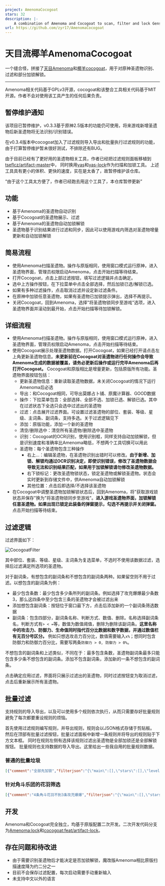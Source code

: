 ```yaml
---
project: AmenomaCocogoat
stars: 32
description: |-
    A combination of Amenoma and Cocogoat to scan, filter and lock Genshin artifacts
url: https://github.com/zyr17/AmenomaCocogoat
---
```


# 天目流椰羊AmenomaCocogoat

一个缝合怪，拼接了[天目Amenoma](https://github.com/daydreaming666/Amenoma)和[椰羊cocogoat](https://github.com/YuehaiTeam/cocogoat-client)，用于对原神圣遗物识别、过滤和部分加锁解锁。

---

Amenoma相关代码基于GPLv3开源，cocogoat和该整合工具相关代码基于MIT开源。作者不会对使用该工具产生的任何后果负责。

## 暂停维护通知

该项目已暂停维护，v0.3.3基于原神2.5版本的功能仍可使用，将来游戏新增圣遗物后新圣遗物将无法识别/识别错误。

在v0.3.4版本中cocogoat加入了过滤规则导入导出和批量执行过滤规则的功能，由于打算暂停维护暂未很好测试，不排除还有BUG。

由于目前已经有了更好用的圣遗物相关工具，作者已经把过滤规则面板移植到
[tseflcz/artifact-master](https://github.com/tseflcz/artifacts-master)中，
同时换用[yas](https://github.com/wormtql/yas)和[yas-lock](https://github.com/ideless/yas-lock)作为扫描和加锁工具。
上述工具具有更小的体积、更快的速度，实在是太香了，故暂停维护该仓库。

“由于这个工具太方便了，作者已经跑去用这个工具了，本仓库暂停更新”

## 功能

- 基于Amenoma的圣遗物自动识别
- 基于Cocogoat的圣遗物展示、过滤
- 基于Amenoma的圣遗物自动加锁解锁
- 圣遗物基于识别结果进行过滤和同步，因此可以使用游戏内筛选对圣遗物增量更新和自动加锁解锁

## 简易流程

- 使用Amenoma扫描圣遗物。操作与原版相同，使用窗口模式运行原神，进入圣遗物界面，管理员权限启动Amenoma，点击开始扫描等待结束。
- 打开Cocogoat，点击上部过滤按钮，填写过滤逻辑并点击确定。
- 选中上方操作按钮，在下拉菜单中点击全部选择，然后加锁已选/解锁已选。
- 如果有多种过滤操作，点击取消过滤并设定新过滤条件。
- 在原神中加锁任意圣遗物，如果有圣遗物已加锁提示弹出，选择不再提示。
- 关闭Cocogoat，回到Amenoma，选择"将圣遗物锁同步至游戏"选项，进入圣遗物界面并滚动到最开始，点击开始扫描等待加锁解锁。

## 详细流程

- 使用Amenoma扫描圣遗物。操作与原版相同，使用窗口模式运行原神，进入圣遗物界面，管理员权限启动Amenoma，点击开始扫描等待结束。
- 使用Cocogoat展示处理圣遗物数据。打开Cocogoat，如果已经打开请点击左上角更新圣遗物信息。**未更新前在Cocogoat对圣遗物进行任何操作会导致Amenoma生成的数据被覆盖，请务必更新后操作或运行完毕Amenoma后再打开Cocogoat。** Cocogoat和原版相比是增量更新，包括原版所有功能。圣遗物界面按钮包括：
  - 更新圣遗物信息：重新读取圣遗物数据，未关闭Cocogoat的情况下运行Amenoma后必选
  - 导出：和Cocogoat相同，可导出莫娜占卜铺、原魔计算器、GOOD数据
  - 操作：下拉菜单包含：全部选择、全部不选、加锁已选、解锁已选。其中在过滤状态下全选只会选中过滤出的圣遗物
  - 过滤：点击展开过滤界面。可设置过滤圣遗物的部位、套装、等级、星级、主词条、副词条，支持多选。关于过滤逻辑见下
  - 添加：原版功能，添加一个新的圣遗物
  - 清空/删除选中：清空所有圣遗物/删除选中圣遗物
  - 识别：Cocogoat的OCR识别，使用识别框，同样支持自动加锁解锁，但是识别速度和准确率比Amenoma略低，不想两个工具切换可以用此
  - 圣遗物：每个圣遗物包含三种操作
    - 右上...：编辑圣遗物，在圣遗物识别出错时可以修改。**由于新增、加锁、解锁均通过OCR识别决定，即使识别错误，修改了圣遗物数据会导致无法和识别结果匹配，如果用于加锁解锁请勿修改圣遗物数据。**
    - 右下锁标记：更改圣遗物锁状态，锁定圣遗物或解锁圣遗物。状态会实时更新到存储文件中，供Amenoma自动加锁解锁
    - 其他位置：点击后即选择/不选择该圣遗物
- 在Cocogoat中调整圣遗物加锁解锁状态后，回到Amenoma，将"获取游戏锁状态并保存"换为"将圣遗物锁同步至游戏"。**进入游戏圣遗物界面，加锁解锁任意圣遗物。如果出现已锁定此装备的弹窗提示，勾选不再提示并关闭弹窗。** 点击开始扫描等待结束。

## 过滤逻辑

过滤界面如下：

![CocogoatFilter](doc/CocogoatFilter.png)

其中部位、套装、等级、星级、主词条为复选菜单，不选时不使用该数据过滤，选择后过滤满足所选项的圣遗物。

对于副词条，有想包含的副词条和不想包含的副词条两种。如果留空则不用于过滤。以想包含的副词条为例：

- 最少包含条数：最少包含多少条所列的副词条。例如选择了攻充爆爆最少条数3，那么这四条中至少包含三条的圣遗物才会被过滤出来
- 添加想包含副词条：按钮位于窗口最下方，点击后添加新的一个副词条筛选数据
- 副词条：包含四部分，副词条名称、判断方式、数值、删除。名称选择副词条名，判断方式有`> < =`等，数值为数值阈值，删除为删除该副词条。**这里名称中的攻击力、防御力、生命值同时指代百分比数据和数字数据，并通过数值栏有无百分号区分。** 例如只想选攻击力百分比，数值需要输入`x%`；想同时包含防御力和防御力百分比，需要写两条`防御力 > 0, 防御力 > 0%`。

不想包含的副词条和上述类似，不同在于：最多包含条数，圣遗物副词条最多只能包含多少条不想包含的副词条。添加不包含副词条，添加新的一条不想包含的副词条。

点击确定应用过滤，界面将只展示过滤出的圣遗物，同时过滤按钮变为取消过滤，点击后重新展示所有圣遗物。

## 批量过滤

支持规则的导入导出，以及可以使用多个规则依次执行，从而只需要存好批量规则避免了每次都要重设规则的烦恼。

首先使用过滤规则编写规则，并导出规则，规则会以JSON格式存储于剪贴板。
然后在顶部有批量过滤按钮，批量过滤面板中新增一条规则并将导出的规则贴于下方文本框。
同时在规则左侧有选择该规则过滤出圣遗物是全部加锁还是全部解锁按钮。
批量规则也支持数据的导入导出。这里给出一些我自用的批量规则数据。

### 普通的批量垃圾

```JSON
[{"comment":"全部先加锁","filterjson":"{\"main\":[],\"stars\":[],\"level\":[],\"name\":[],\"set\":[],\"position\":[],\"subCount\":[],\"includeSub\":[],\"includeSubCount\":0,\"excludeSub\":[],\"excludeSubCount\":0}","lock":true},{"comment":"非羽毛主攻击无爆","filterjson":"{\"main\":[\"攻击力\"],\"stars\":[],\"level\":[],\"name\":[],\"set\":[],\"position\":[\"时之沙\",\"空之杯\",\"理之冠\"],\"subCount\":[4],\"includeSub\":[],\"includeSubCount\":0,\"excludeSub\":[{\"name\":\"暴击率\",\"value\":\"0%\",\"equation\":2},{\"name\":\"暴击伤害\",\"value\":\"0%\",\"equation\":2}],\"excludeSubCount\":0}","lock":false},{"comment":"花羽，小字大三围共四条（大三围冲突，剩下小字，基本只有一条有效）","filterjson":"{\"main\":[],\"stars\":[],\"level\":[],\"name\":[],\"set\":[],\"position\":[\"生之花\",\"死之羽\"],\"subCount\":[],\"includeSub\":[{\"name\":\"攻击力\",\"value\":\"0\",\"equation\":2},{\"name\":\"防御力\",\"value\":\"0\",\"equation\":2},{\"name\":\"生命值\",\"value\":\"0\",\"equation\":2},{\"name\":\"攻击力\",\"value\":\"0%\",\"equation\":2},{\"name\":\"防御力\",\"value\":\"0%\",\"equation\":2},{\"name\":\"生命值\",\"value\":\"0%\",\"equation\":2}],\"includeSubCount\":4,\"excludeSub\":[],\"excludeSubCount\":0}","lock":false},{"comment":"三条三维小字","filterjson":"{\"main\":[],\"stars\":[],\"level\":[],\"name\":[],\"set\":[],\"position\":[],\"subCount\":[],\"includeSub\":[{\"name\":\"攻击力\",\"value\":\"0\",\"equation\":2},{\"name\":\"防御力\",\"value\":\"0\",\"equation\":2},{\"name\":\"生命值\",\"value\":\"0\",\"equation\":2}],\"includeSubCount\":3,\"excludeSub\":[],\"excludeSubCount\":0}","lock":false},{"comment":"主词条是三维，副词条有三条以上的三维小字或三维百分比","filterjson":"{\"main\":[\"攻击力\"],\"stars\":[],\"level\":[0],\"name\":[],\"set\":[],\"position\":[\"时之沙\",\"空之杯\",\"理之冠\"],\"subCount\":[],\"includeSub\":[{\"name\":\"攻击力\",\"value\":\"0\",\"equation\":2},{\"name\":\"防御力\",\"value\":\"0\",\"equation\":2},{\"name\":\"生命值\",\"value\":\"0\",\"equation\":2},{\"name\":\"生命值\",\"value\":\"0%\",\"equation\":2},{\"name\":\"防御力\",\"value\":\"0%\",\"equation\":2}],\"includeSubCount\":3,\"excludeSub\":[],\"excludeSubCount\":0}","lock":false},{"comment":"主词条是三维，副词条有三条以上的三维小字或三维百分比","filterjson":"{\"main\":[\"防御力\"],\"stars\":[],\"level\":[0],\"name\":[],\"set\":[],\"position\":[\"时之沙\",\"空之杯\",\"理之冠\"],\"subCount\":[],\"includeSub\":[{\"name\":\"攻击力\",\"value\":\"0\",\"equation\":2},{\"name\":\"防御力\",\"value\":\"0\",\"equation\":2},{\"name\":\"生命值\",\"value\":\"0\",\"equation\":2},{\"name\":\"生命值\",\"value\":\"0%\",\"equation\":2},{\"name\":\"攻击力\",\"value\":\"0%\",\"equation\":2}],\"includeSubCount\":3,\"excludeSub\":[],\"excludeSubCount\":0}","lock":false},{"comment":"主词条是三维，副词条有三条以上的三维小字或三维百分比","filterjson":"{\"main\":[\"生命值\"],\"stars\":[],\"level\":[0],\"name\":[],\"set\":[],\"position\":[\"时之沙\",\"空之杯\",\"理之冠\"],\"subCount\":[],\"includeSub\":[{\"name\":\"攻击力\",\"value\":\"0\",\"equation\":2},{\"name\":\"防御力\",\"value\":\"0\",\"equation\":2},{\"name\":\"生命值\",\"value\":\"0\",\"equation\":2},{\"name\":\"防御力\",\"value\":\"0%\",\"equation\":2},{\"name\":\"攻击力\",\"value\":\"0%\",\"equation\":2}],\"includeSubCount\":3,\"excludeSub\":[],\"excludeSubCount\":0}","lock":false},{"comment":"对于花羽，4条，没有双爆且两条小字","filterjson":"{\"main\":[],\"stars\":[],\"level\":[],\"name\":[],\"set\":[],\"position\":[\"生之花\",\"死之羽\"],\"subCount\":[4],\"includeSub\":[{\"name\":\"攻击力\",\"value\":\"0\",\"equation\":2},{\"name\":\"防御力\",\"value\":\"0\",\"equation\":2},{\"name\":\"生命值\",\"value\":\"0\",\"equation\":2}],\"includeSubCount\":2,\"excludeSub\":[{\"name\":\"暴击率\",\"value\":\"0%\",\"equation\":2},{\"name\":\"暴击伤害\",\"value\":\"0%\",\"equation\":2}],\"excludeSubCount\":0}","lock":false},{"comment":"所有元素杯，暴头，治疗头，充能沙，精通件","filterjson":"{\"main\":[\"暴击率\",\"暴击伤害\",\"元素精通\",\"元素充能效率\",\"物理伤害加成\",\"治疗加成\",\"岩元素伤害加成\",\"风元素伤害加成\",\"冰元素伤害加成\",\"水元素伤害加成\",\"雷元素伤害加成\",\"火元素伤害加成\"],\"stars\":[],\"level\":[],\"name\":[],\"set\":[],\"position\":[],\"subCount\":[],\"includeSub\":[],\"includeSubCount\":0,\"excludeSub\":[],\"excludeSubCount\":0}","lock":true},{"comment":"12级往上的","filterjson":"{\"main\":[],\"stars\":[],\"level\":[20,19,17,18,13,16,15,14,12],\"name\":[],\"set\":[],\"position\":[],\"subCount\":[],\"includeSub\":[],\"includeSubCount\":0,\"excludeSub\":[],\"excludeSubCount\":0}","lock":true}]
```

### 针对角斗乐团的花羽筛选

```JSON
[{"comment":"4条角斗花羽不到3条攻充爆爆","filterjson":"{\"main\":[],\"stars\":[],\"level\":[],\"name\":[],\"set\":[\"角斗士的终幕礼\"],\"position\":[\"生之花\",\"死之羽\"],\"subCount\":[4],\"includeSub\":[],\"includeSubCount\":0,\"excludeSub\":[{\"name\":\"暴击率\",\"value\":\"0%\",\"equation\":2},{\"name\":\"暴击伤害\",\"value\":\"0%\",\"equation\":2},{\"name\":\"元素充能效率\",\"value\":\"0%\",\"equation\":2},{\"name\":\"攻击力\",\"value\":\"0%\",\"equation\":2}],\"excludeSubCount\":2}","lock":false},{"comment":"3条角斗花羽不到2条攻充爆爆","filterjson":"{\"main\":[],\"stars\":[],\"level\":[],\"name\":[],\"set\":[\"角斗士的终幕礼\"],\"position\":[\"生之花\",\"死之羽\"],\"subCount\":[3],\"includeSub\":[],\"includeSubCount\":0,\"excludeSub\":[{\"name\":\"暴击率\",\"value\":\"0%\",\"equation\":2},{\"name\":\"暴击伤害\",\"value\":\"0%\",\"equation\":2},{\"name\":\"元素充能效率\",\"value\":\"0%\",\"equation\":2},{\"name\":\"攻击力\",\"value\":\"0%\",\"equation\":2}],\"excludeSubCount\":1}","lock":false},{"comment":"4条乐团花羽不到3条攻充爆爆精","filterjson":"{\"main\":[],\"stars\":[],\"level\":[],\"name\":[],\"set\":[\"流浪大地的乐团\"],\"position\":[\"生之花\",\"死之羽\"],\"subCount\":[4],\"includeSub\":[],\"includeSubCount\":0,\"excludeSub\":[{\"name\":\"暴击率\",\"value\":\"0%\",\"equation\":2},{\"name\":\"暴击伤害\",\"value\":\"0%\",\"equation\":2},{\"name\":\"元素充能效率\",\"value\":\"0%\",\"equation\":2},{\"name\":\"攻击力\",\"value\":\"0%\",\"equation\":2},{\"name\":\"元素精通\",\"value\":\"0\",\"equation\":2}],\"excludeSubCount\":2}","lock":false},{"comment":"3条乐团花羽不到2条攻充爆爆精","filterjson":"{\"main\":[],\"stars\":[],\"level\":[],\"name\":[],\"set\":[\"流浪大地的乐团\"],\"position\":[\"生之花\",\"死之羽\"],\"subCount\":[3],\"includeSub\":[],\"includeSubCount\":0,\"excludeSub\":[{\"name\":\"暴击率\",\"value\":\"0%\",\"equation\":2},{\"name\":\"暴击伤害\",\"value\":\"0%\",\"equation\":2},{\"name\":\"元素充能效率\",\"value\":\"0%\",\"equation\":2},{\"name\":\"攻击力\",\"value\":\"0%\",\"equation\":2},{\"name\":\"元素精通\",\"value\":\"0\",\"equation\":2}],\"excludeSubCount\":1}","lock":false},{"comment":"加锁红蓝花羽双爆的","filterjson":"{\"main\":[],\"stars\":[],\"level\":[],\"name\":[],\"set\":[\"角斗士的终幕礼\",\"流浪大地的乐团\"],\"position\":[\"生之花\",\"死之羽\"],\"subCount\":[],\"includeSub\":[{\"name\":\"暴击率\",\"value\":\"0%\",\"equation\":2},{\"name\":\"暴击伤害\",\"value\":\"0%\",\"equation\":2}],\"includeSubCount\":2,\"excludeSub\":[],\"excludeSubCount\":0}","lock":true}]
```

## 开发

Amenoma和Cocogoat完全独立，均基于原版配置二次开发。二次开发代码分支为[Amenoma:lock](https://github.com/zyr17/Amenoma/tree/lock)和[cocogoat:feat/artifact-lock](https://github.com/zyr17/cocogoat/tree/feat/artifact-lock)。

## 存在问题和待改进

- 由于需要识别圣遗物后才能决定是否加锁解锁，魔改版Amenoma相比原版扫描速度降为约二分之一
- 目前不会保存过滤配置，每次启动需要手动重新输入
- 未支持中文以外的语言

